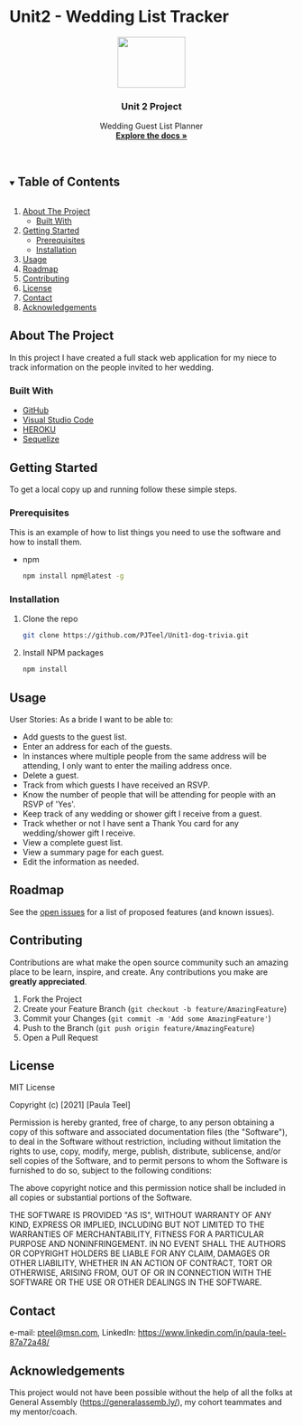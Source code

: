 # Unit2 - Wedding List Tracker

<p align="center">
  <img src="https://www.your-printable-planner.com/image-files/wedding-guest-list.jpg" 
    width="120" height="90">
  </a>

  <h3 align="center">Unit 2 Project</h3>

  <p align="center">
    Wedding Guest List Planner
    <br />
    <a href="https://github.com/PJTeel/deere-project2-starter"><strong>Explore the docs »</strong></a>
    <br />
    <br />
    <!-- <a href="https://github.com/github_username/repo_name">View Demo</a> -->
    <!-- · -->
    <!-- <a href="https://github.com/github_username/repo_name/issues">Report Bug</a> -->
    <!-- · -->
    <!-- <a href="https://github.com/github_username/repo_name/issues">Request Feature</a> -->
  </p>
</p>



<!-- TABLE OF CONTENTS -->
<details open="open">
  <summary><h2 style="display: inline-block">Table of Contents</h2></summary>
  <ol>
    <li>
      <a href="#about-the-project">About The Project</a>
      <ul>
        <li><a href="#built-with">Built With</a></li>
      </ul>
    </li>
    <li>
      <a href="#getting-started">Getting Started</a>
      <ul>
        <li><a href="#prerequisites">Prerequisites</a></li>
        <li><a href="#installation">Installation</a></li>
      </ul>
    </li>
    <li><a href="#usage">Usage</a></li>
    <li><a href="#roadmap">Roadmap</a></li>
    <li><a href="#contributing">Contributing</a></li>
    <li><a href="#license">License</a></li>
    <li><a href="#contact">Contact</a></li>
    <li><a href="#acknowledgements">Acknowledgements</a></li>
  </ol>
</details>



<!-- ABOUT THE PROJECT -->
## About The Project

<!-- [![Product Name Screen Shot][product-screenshot]](https://example.com) -->

In this project I have created a full stack web application for my niece to track information on the people invited to her wedding.  


<!-- **To avoid retyping too much info. Do a search and replace with your text editor for the following:** -->
<!-- `github_username`, `Twitter Account`, `repo_name`, `email`, `project_title`, `project_description` -->


### Built With

* [GitHub](https://github.com/)
* [Visual Studio Code](https://code.visualstudio.com/)
* [HEROKU](https://heroku.com)
* [Sequelize](https://sequelize.org)



<!-- GETTING STARTED -->
## Getting Started

To get a local copy up and running follow these simple steps.

### Prerequisites

This is an example of how to list things you need to use the software and how to install them.
* npm
  ```sh
  npm install npm@latest -g
  ```

### Installation

1. Clone the repo
   ```sh
   git clone https://github.com/PJTeel/Unit1-dog-trivia.git
   ```
2. Install NPM packages
   ```sh
   npm install
   ```



<!-- USAGE EXAMPLES -->
## Usage
User Stories:
As a bride I want to be able to:
 - Add guests to the guest list.
 - Enter an address for each of the guests.
 - In instances where multiple people from the same address will be attending, I only want to enter the mailing address once.
 - Delete a guest.
 - Track from which guests I have received an RSVP.
 - Know the number of people that will be attending for people with an RSVP of 'Yes'.
 - Keep track of any wedding or shower gift I receive from a guest.
 - Track whether or not I have sent a Thank You card for any wedding/shower gift I receive.
 - View a complete guest list.
 - View a summary page for each guest.
 - Edit the information as needed.

<!--_For more examples, please refer to the [Documentation](https://example.com)_



<!-- ROADMAP -->
## Roadmap

See the [open issues](https://github.com/PJTeel/Unit1-dog-trivia) for a list of proposed features (and known issues).



<!-- CONTRIBUTING -->
## Contributing

Contributions are what make the open source community such an amazing place to be learn, inspire, and create. Any contributions you make are **greatly appreciated**.

1. Fork the Project
2. Create your Feature Branch (`git checkout -b feature/AmazingFeature`)
3. Commit your Changes (`git commit -m 'Add some AmazingFeature'`)
4. Push to the Branch (`git push origin feature/AmazingFeature`)
5. Open a Pull Request


<!-- LICENSE -->
## License

MIT License

Copyright (c) [2021] [Paula Teel]

Permission is hereby granted, free of charge, to any person obtaining a copy
of this software and associated documentation files (the "Software"), to deal
in the Software without restriction, including without limitation the rights
to use, copy, modify, merge, publish, distribute, sublicense, and/or sell
copies of the Software, and to permit persons to whom the Software is
furnished to do so, subject to the following conditions:

The above copyright notice and this permission notice shall be included in all
copies or substantial portions of the Software.

THE SOFTWARE IS PROVIDED "AS IS", WITHOUT WARRANTY OF ANY KIND, EXPRESS OR
IMPLIED, INCLUDING BUT NOT LIMITED TO THE WARRANTIES OF MERCHANTABILITY,
FITNESS FOR A PARTICULAR PURPOSE AND NONINFRINGEMENT. IN NO EVENT SHALL THE
AUTHORS OR COPYRIGHT HOLDERS BE LIABLE FOR ANY CLAIM, DAMAGES OR OTHER
LIABILITY, WHETHER IN AN ACTION OF CONTRACT, TORT OR OTHERWISE, ARISING FROM,
OUT OF OR IN CONNECTION WITH THE SOFTWARE OR THE USE OR OTHER DEALINGS IN THE
SOFTWARE.


<!-- CONTACT -->
## Contact

e-mail: pteel@msn.com, LinkedIn: https://www.linkedin.com/in/paula-teel-87a72a48/


<!--Acknowledgement-->
## Acknowledgements

This project would not have been possible without the help of all the folks at General Assembly (https://generalassemb.ly/), my cohort teammates and my mentor/coach.